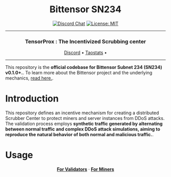 <div align="center">

# **Bittensor SN234** <!-- omit in toc -->
[![Discord Chat](https://img.shields.io/discord/308323056592486420.svg)](https://discord.gg/bittensor)
[![License: MIT](https://img.shields.io/badge/License-MIT-yellow.svg)](https://opensource.org/licenses/MIT)

---

### TensorProx : The Incentivized Scrubbing center <!-- omit in toc -->

[Discord](https://discord.gg/bittensor) • [Taostats](https://taostats.io/) •

</div>

---

This repository is the **official codebase for Bittensor Subnet 234 (SN234) v0.1.0+.**. To learn more about the Bittensor project and the underlying mechanics, [read here.](https://docs.bittensor.com/).

# Introduction

This repository defines an incentive mechanism for creating a distributed Scrubber Center to protect miners and server instances from DDoS attacks.
The validation process employs **synthetic traffic generated by alternating between normal traffic and complex DDoS attack simulations, aiming to reproduce the natural behavior of both normal and malicious traffic.**.


</div>

# Usage

<div align="center">

**[For Validators](./assets/validator.md)** · **[For Miners](./assets/miner.md)**


</div>
